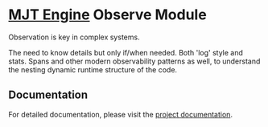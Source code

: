 # [MJT Engine](https://github.com/mjt-engine) Observe Module

Observation is key in complex systems. 

The need to know details but only if/when needed. Both 'log' style and stats. Spans and other modern observability patterns as well, to understand the nesting dynamic runtime structure of the code.


## Documentation

For detailed documentation, please visit the [project documentation](https://mjt-engine.github.io/observe).